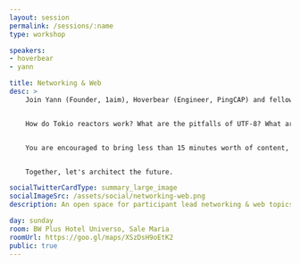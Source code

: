 ```yaml
---
layout: session
permalink: /sessions/:name
type: workshop

speakers:
- hoverbear
- yann

title: Networking & Web
desc: >
    Join Yann (Founder, 1aim), Hoverbear (Engineer, PingCAP) and fellow attendees in an ad-hoc space to present and discuss your latest research and experiments in the fields of networking, radio, routing/infrastructure, chaos testing, service discovery, encoding, monitoring, instrumentation, and distributed computing.


    How do Tokio reactors work? What are the pitfalls of UTF-8? What are useful design patterns for transactional requests? How can we greater leverage futures? How can we ensure our system behaves as we expect? How can we feel comfortable destroying database nodes in production? How do IMAP and SMTP work anyways?


    You are encouraged to bring less than 15 minutes worth of content, a project, or a research paper you find interesting. All attendees will be invited to both ask for a topic to be covered, and present on any topic of interest to the group. Participation is voluntary, of course.


    Together, let's architect the future.

socialTwitterCardType: summary_large_image
socialImageSrc: /assets/social/networking-web.png
description: An open space for participant lead networking & web topics. Bring your own topic or questions!

day: sunday
room: BW Plus Hotel Universo, Sale Maria
roomUrl: https://goo.gl/maps/XSzDsH9oEtK2
public: true
---
```

